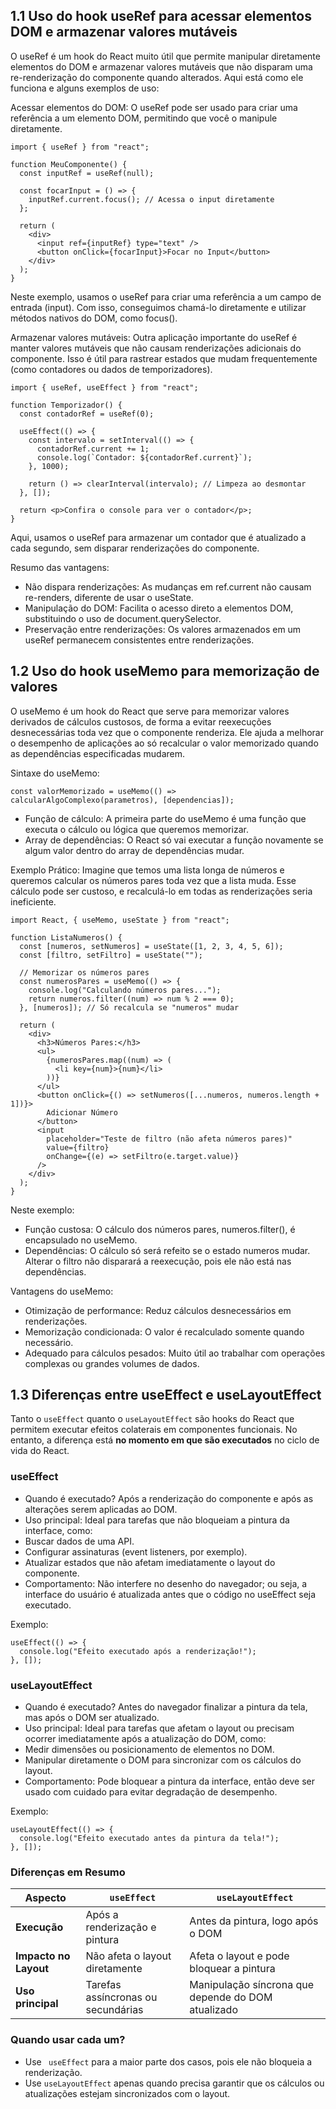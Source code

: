 
## 1.1 Uso do hook useRef para acessar elementos DOM e armazenar valores mutáveis

O useRef é um hook do React muito útil que permite manipular diretamente elementos do DOM e armazenar valores mutáveis que não disparam uma re-renderização do componente quando alterados. Aqui está como ele funciona e alguns exemplos de uso:

Acessar elementos do DOM:
O useRef pode ser usado para criar uma referência a um elemento DOM, permitindo que você o manipule diretamente.

```
import { useRef } from "react";

function MeuComponente() {
  const inputRef = useRef(null);

  const focarInput = () => {
    inputRef.current.focus(); // Acessa o input diretamente
  };

  return (
    <div>
      <input ref={inputRef} type="text" />
      <button onClick={focarInput}>Focar no Input</button>
    </div>
  );
}
```

Neste exemplo, usamos o useRef para criar uma referência a um campo de entrada (input). Com isso, conseguimos chamá-lo diretamente e utilizar métodos nativos do DOM, como focus().


Armazenar valores mutáveis:
Outra aplicação importante do useRef é manter valores mutáveis que não causam renderizações adicionais do componente. Isso é útil para rastrear estados que mudam frequentemente (como contadores ou dados de temporizadores).

```
import { useRef, useEffect } from "react";

function Temporizador() {
  const contadorRef = useRef(0);

  useEffect(() => {
    const intervalo = setInterval(() => {
      contadorRef.current += 1;
      console.log(`Contador: ${contadorRef.current}`);
    }, 1000);

    return () => clearInterval(intervalo); // Limpeza ao desmontar
  }, []);

  return <p>Confira o console para ver o contador</p>;
}
```

Aqui, usamos o useRef para armazenar um contador que é atualizado a cada segundo, sem disparar renderizações do componente.

Resumo das vantagens:
- Não dispara renderizações: As mudanças em ref.current não causam re-renders, diferente de usar o useState.
- Manipulação do DOM: Facilita o acesso direto a elementos DOM, substituindo o uso de document.querySelector.
- Preservação entre renderizações: Os valores armazenados em um useRef permanecem consistentes entre renderizações.


## 1.2 Uso do hook useMemo para memorização de valores

O useMemo é um hook do React que serve para memorizar valores derivados de cálculos custosos, de forma a evitar reexecuções desnecessárias toda vez que o componente renderiza. Ele ajuda a melhorar o desempenho de aplicações ao só recalcular o valor memorizado quando as dependências especificadas mudarem.

Sintaxe do useMemo: 

```
const valorMemorizado = useMemo(() => calcularAlgoComplexo(parametros), [dependencias]);
```

- Função de cálculo: A primeira parte do useMemo é uma função que executa o cálculo ou lógica que queremos memorizar.
- Array de dependências: O React só vai executar a função novamente se algum valor dentro do array de dependências mudar.

Exemplo Prático:
Imagine que temos uma lista longa de números e queremos calcular os números pares toda vez que a lista muda. Esse cálculo pode ser custoso, e recalculá-lo em todas as renderizações seria ineficiente.

```
import React, { useMemo, useState } from "react";

function ListaNumeros() {
  const [numeros, setNumeros] = useState([1, 2, 3, 4, 5, 6]);
  const [filtro, setFiltro] = useState("");

  // Memorizar os números pares
  const numerosPares = useMemo(() => {
    console.log("Calculando números pares...");
    return numeros.filter((num) => num % 2 === 0);
  }, [numeros]); // Só recalcula se "numeros" mudar

  return (
    <div>
      <h3>Números Pares:</h3>
      <ul>
        {numerosPares.map((num) => (
          <li key={num}>{num}</li>
        ))}
      </ul>
      <button onClick={() => setNumeros([...numeros, numeros.length + 1])}>
        Adicionar Número
      </button>
      <input
        placeholder="Teste de filtro (não afeta números pares)"
        value={filtro}
        onChange={(e) => setFiltro(e.target.value)}
      />
    </div>
  );
}
```

Neste exemplo:
- Função custosa: O cálculo dos números pares, numeros.filter(), é encapsulado no useMemo.
- Dependências: O cálculo só será refeito se o estado numeros mudar. Alterar o filtro não disparará a reexecução, pois ele não está nas dependências.

Vantagens do useMemo: 
- Otimização de performance: Reduz cálculos desnecessários em renderizações.
- Memorização condicionada: O valor é recalculado somente quando necessário.
- Adequado para cálculos pesados: Muito útil ao trabalhar com operações complexas ou grandes volumes de dados.


## 1.3 Diferenças entre useEffect e useLayoutEffect

Tanto o `useEffect` quanto o `useLayoutEffect` são hooks do React que permitem executar efeitos colaterais em componentes funcionais. No entanto, a diferença está **no momento em que são executados** no ciclo de vida do React.

### useEffect

- Quando é executado? Após a renderização do componente e após as alterações serem aplicadas ao DOM.
- Uso principal: Ideal para tarefas que não bloqueiam a pintura da interface, como:
- Buscar dados de uma API.
- Configurar assinaturas (event listeners, por exemplo).
- Atualizar estados que não afetam imediatamente o layout do componente.
- Comportamento: Não interfere no desenho do navegador; ou seja, a interface do usuário é atualizada antes que o código no useEffect seja executado.

Exemplo:

```
useEffect(() => {
  console.log("Efeito executado após a renderização!");
}, []);
```


### useLayoutEffect

- Quando é executado? Antes do navegador finalizar a pintura da tela, mas após o DOM ser atualizado.
- Uso principal: Ideal para tarefas que afetam o layout ou precisam ocorrer imediatamente após a atualização do DOM, como:
- Medir dimensões ou posicionamento de elementos no DOM.
- Manipular diretamente o DOM para sincronizar com os cálculos do layout.
- Comportamento: Pode bloquear a pintura da interface, então deve ser usado com cuidado para evitar degradação de desempenho.

Exemplo:

```
useLayoutEffect(() => {
  console.log("Efeito executado antes da pintura da tela!");
}, []);
```


### Diferenças em Resumo

| **Aspecto**           | `useEffect`                        | `useLayoutEffect`                                  |
| --------------------- | ---------------------------------- | -------------------------------------------------- |
| **Execução**          | Após a renderização e pintura      | Antes da pintura, logo após o DOM                  |
| **Impacto no Layout** | Não afeta o layout diretamente     | Afeta o layout e pode bloquear a pintura           |
| **Uso principal**     | Tarefas assíncronas ou secundárias | Manipulação síncrona que depende do DOM atualizado |

### Quando usar cada um?

- Use ` useEffect` para a maior parte dos casos, pois ele não bloqueia a renderização.
- Use `useLayoutEffect` apenas quando precisa garantir que os cálculos ou atualizações estejam sincronizados com o layout.
